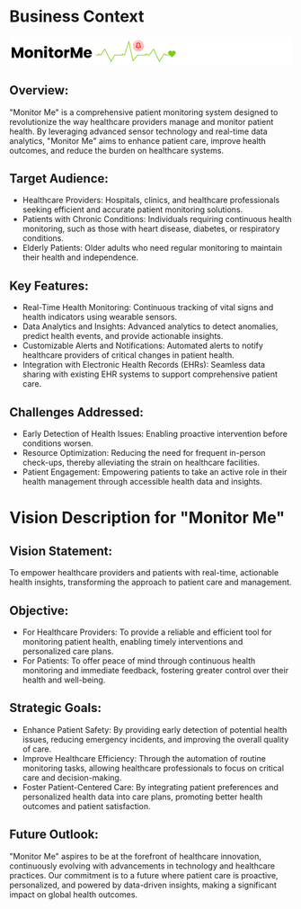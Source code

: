 # Business Context
<img src="images/monitorMe2.png" />

## Overview:
"Monitor Me" is a comprehensive patient monitoring system designed to revolutionize the way healthcare providers manage and monitor patient health. By leveraging advanced sensor technology and real-time data analytics, "Monitor Me" aims to enhance patient care, improve health outcomes, and reduce the burden on healthcare systems.

## Target Audience:
- Healthcare Providers: Hospitals, clinics, and healthcare professionals seeking efficient and accurate patient monitoring solutions.
- Patients with Chronic Conditions: Individuals requiring continuous health monitoring, such as those with heart disease, diabetes, or respiratory conditions.
- Elderly Patients: Older adults who need regular monitoring to maintain their health and independence.

## Key Features:
- Real-Time Health Monitoring: Continuous tracking of vital signs and health indicators using wearable sensors.
- Data Analytics and Insights: Advanced analytics to detect anomalies, predict health events, and provide actionable insights.
- Customizable Alerts and Notifications: Automated alerts to notify healthcare providers of critical changes in patient health.
- Integration with Electronic Health Records (EHRs): Seamless data sharing with existing EHR systems to support comprehensive patient care.

## Challenges Addressed:
- Early Detection of Health Issues: Enabling proactive intervention before conditions worsen.
- Resource Optimization: Reducing the need for frequent in-person check-ups, thereby alleviating the strain on healthcare facilities.
- Patient Engagement: Empowering patients to take an active role in their health management through accessible health data and insights.


# Vision Description for "Monitor Me"
## Vision Statement:
To empower healthcare providers and patients with real-time, actionable health insights, transforming the approach to patient care and management.

## Objective:
- For Healthcare Providers: To provide a reliable and efficient tool for monitoring patient health, enabling timely interventions and personalized care plans.
- For Patients: To offer peace of mind through continuous health monitoring and immediate feedback, fostering greater control over their health and well-being.

## Strategic Goals:
- Enhance Patient Safety: By providing early detection of potential health issues, reducing emergency incidents, and improving the overall quality of care.
- Improve Healthcare Efficiency: Through the automation of routine monitoring tasks, allowing healthcare professionals to focus on critical care and decision-making.
- Foster Patient-Centered Care: By integrating patient preferences and personalized health data into care plans, promoting better health outcomes and patient satisfaction.

## Future Outlook:
"Monitor Me" aspires to be at the forefront of healthcare innovation, continuously evolving with advancements in technology and healthcare practices. Our commitment is to a future where patient care is proactive, personalized, and powered by data-driven insights, making a significant impact on global health outcomes.
